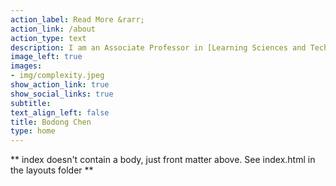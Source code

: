 ```yaml
---
action_label: Read More &rarr;
action_link: /about
action_type: text
description: I am an Associate Professor in [Learning Sciences and Technologies](https://www.gse.upenn.edu/academics/programs/learning-sciences-technology-phd) at the [University of Pennsylvania Graduate School of Education](https://www.gse.upenn.edu/), where I directs the [Penn GSE Wonder Lab](https://penn-wonderlab.github.io/) and the [Penn Knowledge Building Innovation Network](https://www.gse.upenn.edu/global-initiatives/knowledge-building-innovation-network). My research is at the intersection of the learning sciences, learning analytics, and network science. I sit on the editorial boards of a number of journals, including the *Journal of the Learning Sciences*, *ijCSCL*, *Journal of Learning Analytics*, and *The Internet and Higher Education*, and was elected to the Executive Committee of the Society for Learning Analytics Research (SoLAR) and the Computer-Supported Collaborative Learning (CSCL) Committee of the International Society of the Learning Sciences (ISLS). 
image_left: true
images:
- img/complexity.jpeg
show_action_link: true
show_social_links: true
subtitle: 
text_align_left: false
title: Bodong Chen
type: home
---
```


** index doesn't contain a body, just front matter above.
See index.html in the layouts folder **
